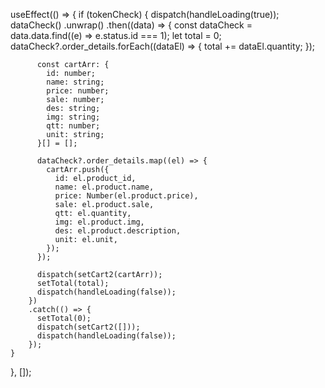  useEffect(() => {
    if (tokenCheck) {
      dispatch(handleLoading(true));
      dataCheck()
        .unwrap()
        .then((data) => {
          const dataCheck = data.data.find((e) => e.status.id === 1);
          let total = 0;
          dataCheck?.order_details.forEach((dataEl) => {
            total += dataEl.quantity;
          });

          const cartArr: {
            id: number;
            name: string;
            price: number;
            sale: number;
            des: string;
            img: string;
            qtt: number;
            unit: string;
          }[] = [];

          dataCheck?.order_details.map((el) => {
            cartArr.push({
              id: el.product_id,
              name: el.product.name,
              price: Number(el.product.price),
              sale: el.product.sale,
              qtt: el.quantity,
              img: el.product.img,
              des: el.product.description,
              unit: el.unit,
            });
          });

          dispatch(setCart2(cartArr));
          setTotal(total);
          dispatch(handleLoading(false));
        })
        .catch(() => {
          setTotal(0);
          dispatch(setCart2([]));
          dispatch(handleLoading(false));
        });
    }
  }, []);